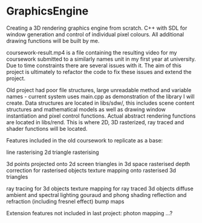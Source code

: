 # GraphicsEngine
Creating a 3D rendering graphics engine from scratch. C++ with SDL for window generation and control of individual pixel colours. All additional drawing functions will be built by me.

coursework-result.mp4 is a file containing the resulting video for my coursework submitted to a similarly names unit in my first year at university. Due to time constraints there are several issues with it. The aim of this project is ultimately to refactor the code to fix these issues and extend the project.

Old project had poor file structures, large unreadable method and variable names - current system uses main.cpp as demonstration of the library I will create. Data structures are located in libs/sdw/, this includes scene content structures and mathematical models as well as drawing window instantiation and pixel control functions. Actual abstract rendering functions are located in libs/rend. This is where 2D, 3D rasterized, ray traced and shader functions will be located.

Features included in the old coursework to replicate as a base:

line rasterising
2d triangle rasterising

3d points projected onto 2d screen
triangles in 3d space rasterised
depth correction for rasterised objects
texture mapping onto rasterised 3d triangles

ray tracing for 3d objects
texture mapping for ray traced 3d objects
diffuse ambient and spectral lighting
gouraud and phong shading
reflection and refraction (including fresnel effect)
bump maps

Extension features not included in last project:
photon mapping
...?
